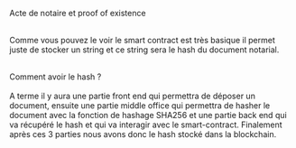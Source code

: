 Acte de notaire et proof of existence 

<br>Comme vous pouvez le voir le smart contract est très basique il permet juste de stocker un string et ce string sera le hash du document notarial. </br>


<br>Comment avoir le hash ?</br>
<br>A terme il y aura une partie front end qui permettra de déposer un document, ensuite une partie middle office qui permettra de hasher le document avec la fonction de hashage SHA256 et une partie back end qui va récupéré le hash et qui va interagir avec le smart-contract. Finalement après ces  3 parties nous avons donc le hash stocké dans la blockchain. </br>
